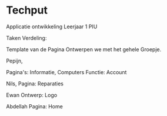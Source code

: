 # Techput

Applicatie ontwikkeling Leerjaar 1 PIU

Taken Verdeling:

Template van de Pagina Ontwerpen we met het gehele Groepje.

Pepijn,

Pagina's:
Informatie, Computers
Functie: Account

Nils,
Pagina:
Reparaties

Ewan
Ontwerp: Logo

Abdellah
Pagina: Home
